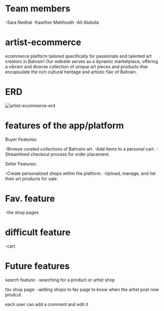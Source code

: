 # Team members 
-Sara Nedhal
-Kawther Mahfoodh
-AlI Abdulla


# artist-ecommerce
ecommerce platform tailored specifically for passionate and talented art creators in Bahrain! Our website serves as a dynamic marketplace, offering a vibrant and diverse collection of unique art pieces and products that encapsulate the rich cultural heritage and artistic flair of Bahrain.

# ERD
![artist-ecommerce-erd](https://github.com/SaraNedhal/artist-ecommerce/assets/100535445/0428faca-ea39-469b-84d1-072bcc7cba11)


# features of the app/platform 
Buyer Features:

-Browse curated collections of Bahraini art.
-Add items to a personal cart.
-Streamlined checkout process for order placement.


Seller Features:

-Create personalized shops within the platform.
-Upload, manage, and list their art products for sale.



# Fav. feature 
-the shop pages  
# difficult feature

-cart 

# Future features

search feature: 
-searching for a product or artist shop 

fav shop page:
-adding shops to fav page to know when the artist post new prodcut 

each user can add a comment and edit it

